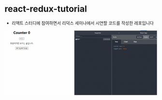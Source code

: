 # react-redux-tutorial

- 리액트 스터디에 참여하면서 리덕스 세미나에서 시연할 코드를 작성한 레포입니다

![데모화면](./react-redux-tutorial/src/img/시연img.gif)
